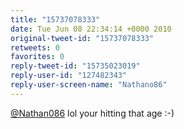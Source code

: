 ```yaml
---
title: "15737078333"
date: Tue Jun 08 22:34:14 +0000 2010
original-tweet-id: "15737078333"
retweets: 0
favorites: 0
reply-tweet-id: "15735023019"
reply-user-id: "127482343"
reply-user-screen-name: "Nathano86"
---
```

<a href="https://twitter.com/Nathan086">@Nathan086</a> lol your hitting that age :-)
